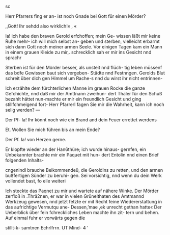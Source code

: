 sc

Herr Pfarrers fing er an- ist noch Gnade bei Gott für
einen Mörder?

,,Gott! Ihr sehdd also wirklich!« , «

Ia! ich habe den braven Gerold erfchoffen; mein Ge-
wissen läßt mir keine Ruhe mehr- ich will mich selbst an-
geben und sterben, vielleicht erbarmt sich dann Gott noch
meiner armen Seele. Vor einigen Tagen kam ein Mann
in einem grauen Kleide zu mir,. schrecklich sah er mir ins
Gesicht nnd sprachr

Sterben ist für den Mörder besser, als unsteit nnd flüch-
tig leben müssenf das bdfe Gewissen baut sich vergeben-
Städte nnd Festnngen. Gerolds Blut schreit über dich
gen Himmel um Rache-s nnd du wirst ihr nicht entrinnen-

Ich erzählte dem fürchterlichen Manne im grauen Rocke
die ganze Gefchichte, nnd daß mir der Amttnann zweihun-
dert Thaler für den Schuß bezahlt hättet nun-machte er
mir ein freundlich Gesicht und ging stillfchmeigend fort-
Herr Pfarrerl fagen Sie mir die Wahrheit, kann ich noch
selig werden? —

Der Pf- Ia! Ihr könnt noch wie ein Brand and dein
Feuer errettet werdens

Et. Wollen Sie mich führen bis an mein Ende?

Der Pf. Ia! von Herzen gerne.

Er klopfte wieder an der Han6thüre; ich wurde hinaus-
gernfen, ein Unbekannter brachte mir ein Paquet mit hun-
dert Entolin nnd einen Brief folgenden Inhalts-

cngenindl brauche Beikommendeü, die Geroldins
zu retten, und den armen bußfertigen Sünder zu beruhi-
gen. Sei vorsichtig, nnd wenn du dein Werk vollendet
bast, fo eile weiteri

Ich steckte das Paqnet zu mir und wartete auf nähere
Winke. Der Mörder zerfloß in .Thrä2nen, er war in vielen
Grünelthaten des Amtmannd Werkzeug gewesen, nnd jetzt
fetzte er mit Recht feine Wiedererstattung in das aufrichtige
Vermutqu ane- Dessen,’mae ,ek unrecht gethan hatte«
Der Ueberblick über fein fchreckliches Leben machte ihn zit-
tern und behen. Auf einmal fuhr er vorwärts gegen die

stillt-k- samtnen Echrlfrrn. UT Mind- 4 '

